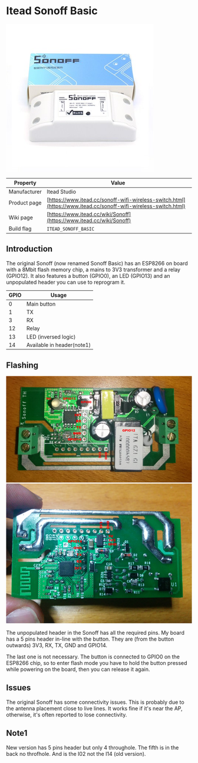 # Itead Sonoff Basic

![Sonoff Basic](images/devices/itead-sonoff-basic.jpg)

|Property|Value|
|---|---|
|Manufacturer|Itead Studio|
|Product page|[https://www.itead.cc/sonoff-wifi-wireless-switch.html](https://www.itead.cc/sonoff-wifi-wireless-switch.html)|
|Wiki page|[https://www.itead.cc/wiki/Sonoff](https://www.itead.cc/wiki/Sonoff)|
|Build flag|`ITEAD_SONOFF_BASIC`|

## Introduction

The original Sonoff (now renamed Sonoff Basic) has an ESP8266 on board with a 8Mbit flash memory chip, a mains to 3V3 transformer and a relay (GPIO12). It also features a button (GPIO0), an LED (GPIO13) and an unpopulated header you can use to reprogram it.

|GPIO|Usage|
|---|---|
|0|Main button|
|1|TX|
|3|RX|
|12|Relay|
|13|LED (inversed logic)|
|14|Available in header(note1)|

## Flashing

![Sonoff - Inside front view](images/flashing/sonoff-flash.jpg)
![Sonoff - Inside back view](images/devices/itead-sonoff-basic-2.jpg)

The unpopulated header in the Sonoff has all the required pins. My board has a 5 pins header in-line with the button. They are (from the button outwards) 3V3, RX, TX, GND and GPIO14.

The last one is not necessary.  The button is connected to GPIO0 on the ESP8266 chip, so to enter flash mode you have to hold the button pressed while powering on the board, then you can release it again.

## Issues

The original Sonoff has some connectivity issues. This is probably due to the antenna placement close to live lines. It works fine if it's near the AP, otherwise, it's often reported to lose connectivity.
## Note1
New version has 5 pins header but only 4 throughole. The fifth is in the back no throfhole. And is the I02 not the I14 (old version).
